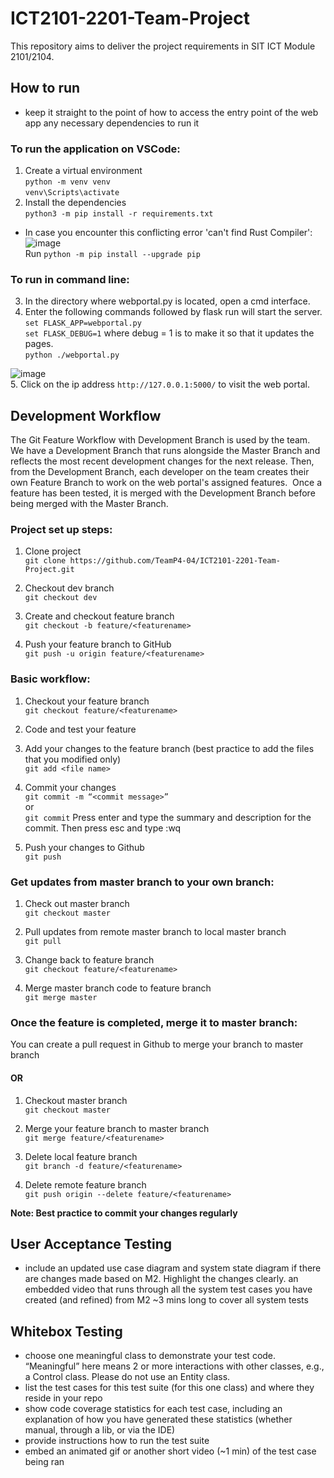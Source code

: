 # ICT2101-2201-Team-Project
This repository aims to deliver the project requirements in SIT ICT Module 2101/2104. 

## How to run

- keep it straight to the point of how to access the entry point of the web app
any necessary dependencies to run it

### To run the application on VSCode:
1. Create a virtual environment  
 ```python -m venv venv```  
```venv\Scripts\activate```  
2. Install the dependencies  
```python3 -m pip install -r requirements.txt```  
- In case you encounter this conflicting error 'can't find Rust Compiler':
![image](https://user-images.githubusercontent.com/71871190/143470692-27069d67-bf2f-4958-9b6f-634e6b858230.png)  
Run ```python -m pip install --upgrade pip```  

### To run in command line:
3. In the directory where webportal.py is located, open a cmd interface.  
4. Enter the following commands followed by flask run will start the server.  
```set FLASK_APP=webportal.py```  
```set FLASK_DEBUG=1``` where debug = 1 is to make it so that it updates the pages.  
```python ./webportal.py``` 

![image](https://user-images.githubusercontent.com/71871190/143473789-51f2f610-b12a-4014-9021-a1ab6f4af49b.png)  
5. Click on the ip address ```http://127.0.0.1:5000/``` to visit the web portal.  

## Development Workflow
The Git Feature Workflow with Development Branch is used by the team. We have a Development Branch that runs alongside the Master Branch and reflects the most recent development changes for the next release. Then, from the Development Branch, each developer on the team creates their own Feature Branch to work on the web portal's assigned features.  
Once a feature has been tested, it is merged with the Development Branch before being merged with the Master Branch.  

### Project set up steps:
1. Clone project  
```git clone https://github.com/TeamP4-04/ICT2101-2201-Team-Project.git```

2. Checkout dev branch  
```git checkout dev```

3. Create and checkout feature branch  
```git checkout -b feature/<featurename>```

4. Push your feature branch to GitHub  
```git push -u origin feature/<featurename>```

### Basic workflow:
1. Checkout your feature branch  
```git checkout feature/<featurename>```

1. Code and test your feature  

2. Add your changes to the feature branch (best practice to add the files that you modified only)  
```git add <file name>```

4. Commit your changes  
```git commit -m “<commit message>”```  
or  
```git commit``` Press enter and type the summary and description for the commit. Then press esc and type :wq  

5. Push your changes to Github  
```git push```

### Get updates from master branch to your own branch:
1. Check out master branch  
```git checkout master```

2. Pull updates from remote master branch to local master branch    
```git pull```

3. Change back to feature branch  
```git checkout feature/<featurename>```

4. Merge master branch code to feature branch  
```git merge master```

### Once the feature is completed, merge it to master branch:  
You can create a pull request in Github to merge your branch to master branch  

#### OR
1. Checkout master branch  
```git checkout master```  

2. Merge your feature branch to master branch  
```git merge feature/<featurename>```  

3. Delete local feature branch   
```git branch -d feature/<featurename>```  

4. Delete remote feature branch  
```git push origin --delete feature/<featurename>```  

**Note: Best practice to commit your changes regularly**

## User Acceptance Testing

- include an updated use case diagram and system state diagram if there are changes made based on M2. Highlight the changes clearly.
an embedded video that runs through all the system test cases you have created (and refined) from M2
~3 mins long to cover all system tests

## Whitebox Testing

- choose one meaningful class to demonstrate your test code. “Meaningful” here means 2 or more interactions with other classes, e.g., a Control class. Please do not use an Entity class.
- list the test cases for this test suite (for this one class) and where they reside in your repo
- show code coverage statistics for each test case, including an explanation of how you have generated these statistics (whether manual, through a lib, or via the IDE)
- provide instructions how to run the test suite
- embed an animated gif or another short video (~1 min) of the test case being ran